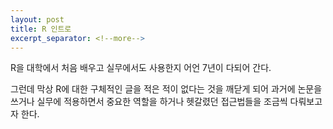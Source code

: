 ```yaml
---
layout: post
title: R 인트로
excerpt_separator: <!--more-->
---
```


<!--more-->

R을 대학에서 처음 배우고 실무에서도 사용한지 어언 7년이 다되어 간다.

그런데 막상 R에 대한 구체적인 글을 적은 적이 없다는 것을 깨닫게 되어 과거에 논문을 쓰거나 실무에 적용하면서 중요한 역할을 하거나 헷갈렸던 접근법들을 조금씩 다뤄보고자 한다.
